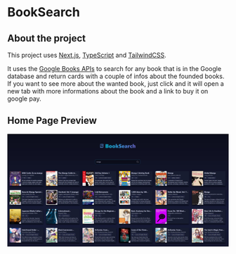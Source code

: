 # BookSearch
## About the project

This project uses [Next.js](https://nextjs.org/), [TypeScript](https://www.typescriptlang.org/) and [TailwindCSS](https://tailwindcss.com/).

It uses the [Google Books APIs](https://developers.google.com/books) to search for any book that is in the Google database and return cards with a couple of infos about the founded books. If you want to see more about the wanted book, just click and it will open a new tab with more informations about the book and a link to buy it on google pay.

## Home Page Preview

<img src="/public/home.jpg" alt="Home page" title="Home page">
